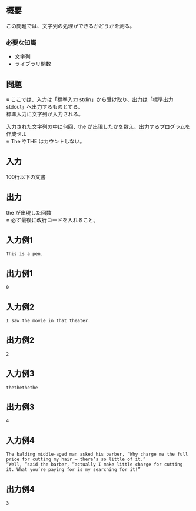 
概要
------
この問題では、文字列の処理ができるかどうかを測る。

### 必要な知識
* 文字列
* ライブラリ関数


問題
------
※ ここでは、入力は「標準入力 stdin」から受け取り、出力は「標準出力 stdout」へ出力するものとする。  
標準入力に文字列が入力される。  

入力された文字列の中に何回、the が出現したかを数え、出力するプログラムを作成せよ  
※ The やTHE はカウントしない。  


入力
-----------
100行以下の文書


出力
-----------
the が出現した回数  
※ 必ず最後に改行コードを入れること。


入力例1
-----------
    This is a pen.


出力例1
-----------
    0


入力例2
-----------
    I saw the movie in that theater.


出力例2
-----------
    2



入力例3
-----------
    thethethethe


出力例3
-----------
    4



入力例4
-----------
    The balding middle-aged man asked his barber, “Why charge me the full price for cutting my hair — there’s so little of it.”
    “Well, “said the barber, “actually I make little charge for cutting it. What you’re paying for is my searching for it!”


出力例4
-----------
    3


